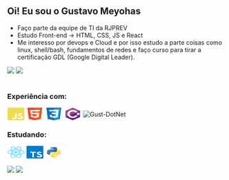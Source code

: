 ## Oi! Eu sou o Gustavo Meyohas

<ul>
  <li>Faço parte da equipe de TI da RJPREV</li>
  <li>Estudo Front-end -> HTML, CSS, JS e React</li>
  <li>Me interesso por devops e Cloud e por isso estudo a parte coisas como linux, shell/bash, fundamentos de redes e faço curso para tirar a certificação GDL (Google Digital Leader).</li>
</ul>

<div style="display: inline_block">
  <img height="180em" src="https://github-readme-stats.vercel.app/api?username=gumeyohas&show_icons=true&theme=dracula"> 
  <img height="180em" src="https://github-readme-stats.vercel.app/api/top-langs/?username=gumeyohas&layout=donut&theme=dracula" >
</div>

<div style="display: inline_block"><br>
  <h3>Experiência com:</h3>
  <img align="center" alt="Gust-Js" height="30" width="40" src="https://raw.githubusercontent.com/devicons/devicon/master/icons/javascript/javascript-plain.svg">
  <img align="center" alt="Gust-HTML" height="30" width="40" src="https://raw.githubusercontent.com/devicons/devicon/master/icons/html5/html5-original.svg">
  <img align="center" alt="Gust-CSS" height="30" width="40" src="https://raw.githubusercontent.com/devicons/devicon/master/icons/css3/css3-original.svg">
  <img align="center" alt="Gust-Csharp" height="30" width="40" src="https://raw.githubusercontent.com/devicons/devicon/master/icons/csharp/csharp-original.svg">
  <img align="center" alt="Gust-DotNet" height="30" width="40" src="https://cdn.jsdelivr.net/gh/devicons/devicon@latest/icons/dotnetcore/dotnetcore-original.svg">
  <h3>Estudando:</h3>        
  <img align="center" alt="Gust-React" height="30" width="40" src="https://raw.githubusercontent.com/devicons/devicon/master/icons/react/react-original.svg">
  <img align="center" alt="Gust-Ts" height="30" width="40" src="https://raw.githubusercontent.com/devicons/devicon/master/icons/typescript/typescript-plain.svg">
  <img align="center" alt="Gust-Python" height="30" width="40" src="https://raw.githubusercontent.com/devicons/devicon/master/icons/python/python-original.svg">
  </div>
<br>
<div> 
  <a href = "mailto:gumeyohas@hotmail.com"><img src="https://img.shields.io/badge/Microsoft_Outlook-0078D4?style=for-the-badge&logo=microsoft-outlook&logoColor=white" target="_blank"></a>
  <a href="https://www.linkedin.com/in/gustavo-meyohas-74404b200" target="_blank"><img src="https://img.shields.io/badge/-LinkedIn-%230077B5?style=for-the-badge&logo=linkedin&logoColor=white" target="_blank"></a> 
</div>

